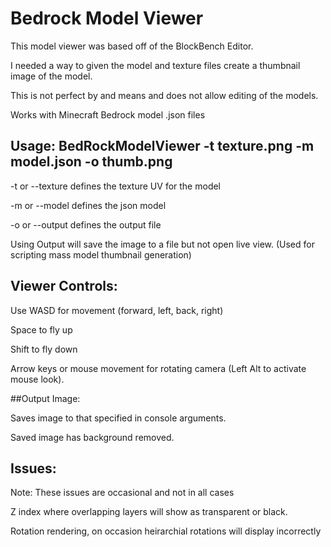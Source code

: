 # Bedrock Model Viewer

This model viewer was based off of the BlockBench Editor. 

I needed a way to given the model and texture files create a thumbnail image of the model.

This is not perfect by and means and does not allow editing of the models. 

Works with Minecraft Bedrock model .json files


## Usage: BedRockModelViewer -t texture.png -m model.json -o thumb.png

-t or --texture defines the texture UV for the model

-m or --model defines the json model

-o or --output defines the output file 

Using Output will save the image to a file but not open live view. (Used for scripting mass model thumbnail generation)


## Viewer Controls:


Use WASD for movement (forward, left, back, right)

Space to fly up

Shift to fly down

Arrow keys or mouse movement for rotating camera (Left Alt to activate mouse look).


##Output Image:

Saves image to that specified in console arguments. 

Saved image has background removed.


## Issues:

Note: These issues are occasional and not in all cases

Z index where overlapping layers will show as transparent or black.


Rotation rendering, on occasion heirarchial rotations will display incorrectly

